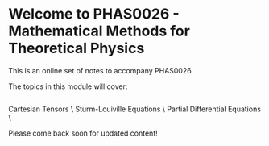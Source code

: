 # Welcome to PHAS0026 - Mathematical Methods for Theoretical Physics

This is an online set of notes to accompany PHAS0026.

The topics in this module will cover:

```{tableofcontents}
```
Cartesian Tensors \\
Sturm-Louiville Equations \\
Partial Differential Equations \\

Please come back soon for updated content!
